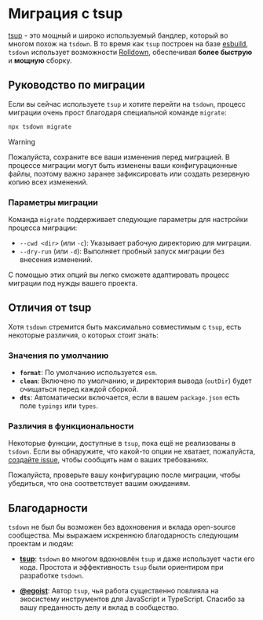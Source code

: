 # Миграция с tsup

[tsup](https://tsup.egoist.dev/) - это мощный и широко используемый бандлер, который во многом похож на `tsdown`. В то время как `tsup` построен на базе [esbuild](https://esbuild.github.io/), `tsdown` использует возможности [Rolldown](https://rolldown.rs/), обеспечивая **более быструю** и **мощную** сборку.

## Руководство по миграции

Если вы сейчас используете `tsup` и хотите перейти на `tsdown`, процесс миграции очень прост благодаря специальной команде `migrate`:

```bash
npx tsdown migrate
```

> [!WARNING]
> Пожалуйста, сохраните все ваши изменения перед миграцией. В процессе миграции могут быть изменены ваши конфигурационные файлы, поэтому важно заранее зафиксировать или создать резервную копию всех изменений.

### Параметры миграции

Команда `migrate` поддерживает следующие параметры для настройки процесса миграции:

- `--cwd <dir>` (или `-c`): Указывает рабочую директорию для миграции.
- `--dry-run` (или `-d`): Выполняет пробный запуск миграции без внесения изменений.

С помощью этих опций вы легко сможете адаптировать процесс миграции под нужды вашего проекта.

## Отличия от tsup

Хотя `tsdown` стремится быть максимально совместимым с `tsup`, есть некоторые различия, о которых стоит знать:

### Значения по умолчанию

- **`format`**: По умолчанию используется `esm`.
- **`clean`**: Включено по умолчанию, и директория вывода (`outDir`) будет очищаться перед каждой сборкой.
- **`dts`**: Автоматически включается, если в вашем `package.json` есть поле `typings` или `types`.

### Различия в функциональности

Некоторые функции, доступные в `tsup`, пока ещё не реализованы в `tsdown`. Если вы обнаружите, что какой-то опции не хватает, пожалуйста, [создайте issue](https://github.com/rolldown/tsdown/issues), чтобы сообщить нам о ваших требованиях.

Пожалуйста, проверьте вашу конфигурацию после миграции, чтобы убедиться, что она соответствует вашим ожиданиям.

## Благодарности

`tsdown` не был бы возможен без вдохновения и вклада open-source сообщества. Мы выражаем искреннюю благодарность следующим проектам и людям:

- **[tsup](https://tsup.egoist.dev/)**: `tsdown` во многом вдохновлён `tsup` и даже использует части его кода. Простота и эффективность `tsup` были ориентиром при разработке `tsdown`.
  
- **[@egoist](https://github.com/egoist)**: Автор `tsup`, чья работа существенно повлияла на экосистему инструментов для JavaScript и TypeScript. Спасибо за вашу преданность делу и вклад в сообщество.
